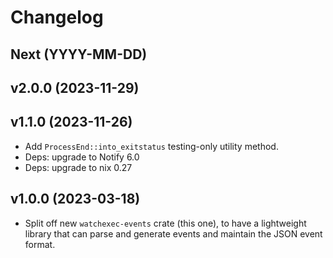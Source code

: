 # Changelog

## Next (YYYY-MM-DD)

## v2.0.0 (2023-11-29)

## v1.1.0 (2023-11-26)

- Add `ProcessEnd::into_exitstatus` testing-only utility method.
- Deps: upgrade to Notify 6.0
- Deps: upgrade to nix 0.27

## v1.0.0 (2023-03-18)

- Split off new `watchexec-events` crate (this one), to have a lightweight library that can parse
  and generate events and maintain the JSON event format.
